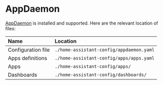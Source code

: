 # AppDaemon

[AppDaemon](https://appdaemon.readthedocs.io/en/latest/#) is installed and supported. Here are the relevant location of files:

| Name               | Location                                 |
| :----------------- | :--------------------------------------- |
| Configuration file | `./home-assistant-config/appdaemon.yaml` |
| Apps definitions   | `./home-assistant-config/apps/apps.yaml` |
| Apps               | `./home-assistant-config/apps/`          |
| Dashboards         | `./home-assistant-config/dashboards/`    |
